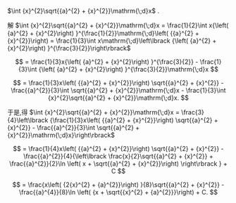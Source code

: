 $\int {x}^{2}\sqrt{{a}^{2} + {x}^{2}}\mathrm{\;d}x$ .

解 $\int {x}^{2}\sqrt{{a}^{2} + {x}^{2}}\mathrm{\;d}x = \frac{1}{2}\int x{\left( {a}^{2} + {x}^{2}\right) }^{\frac{1}{2}}\mathrm{\;d}\left( {{a}^{2} + {x}^{2}}\right)  = \frac{1}{3}\int x\mathrm{\;d}\left\lbrack  {\left( {a}^{2} + {x}^{2}\right) }^{\frac{3}{2}}\right\rbrack$

$$
= \frac{1}{3}x{\left( {a}^{2} + {x}^{2}\right) }^{\frac{3}{2}} - \frac{1}{3}\int {\left( {a}^{2} + {x}^{2}\right) }^{\frac{3}{2}}\mathrm{\;d}x
$$

$$
= \frac{1}{3}x\left( {{a}^{2} + {x}^{2}}\right) \sqrt{{a}^{2} + {x}^{2}} - \frac{{a}^{2}}{3}\int \sqrt{{a}^{2} + {x}^{2}}\mathrm{\;d}x - \frac{1}{3}\int {x}^{2}\sqrt{{a}^{2} + {x}^{2}}\mathrm{\;d}x.
$$

于是,得 $\int {x}^{2}\sqrt{{a}^{2} + {x}^{2}}\mathrm{\;d}x = \frac{3}{4}\left\lbrack  {\frac{1}{3}x\left( {{a}^{2} + {x}^{2}}\right) \sqrt{{a}^{2} + {x}^{2}} - \frac{{a}^{2}}{3}\int \sqrt{{a}^{2} + {x}^{2}}\mathrm{\;d}x}\right\rbrack$

$$
= \frac{1}{4}x\left( {{a}^{2} + {x}^{2}}\right) \sqrt{{a}^{2} + {x}^{2}} - \frac{{a}^{2}}{4}{\left\lbrack  \frac{x}{2}\sqrt{{a}^{2} + {x}^{2}} + \frac{{a}^{2}}{2}\ln \left( x + \sqrt{{a}^{2} + {x}^{2}}\right) \right\rbrack  } + C
$$

$$
= \frac{x\left( {2{x}^{2} + {a}^{2}}\right) }{8}\sqrt{{a}^{2} + {x}^{2}} - \frac{{a}^{4}}{8}\ln \left( {x + \sqrt{{x}^{2} + {a}^{2}}}\right)  + C.
$$